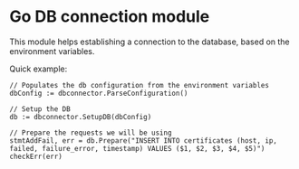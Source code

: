 # Go DB connection module

This module helps establishing a connection to the database, based on the
environment variables.

Quick example:

	// Populates the db configuration from the environment variables
	dbConfig := dbconnector.ParseConfiguration()

	// Setup the DB
	db := dbconnector.SetupDB(dbConfig)

	// Prepare the requests we will be using
	stmtAddFail, err = db.Prepare("INSERT INTO certificates (host, ip, failed, failure_error, timestamp) VALUES ($1, $2, $3, $4, $5)")
	checkErr(err)
